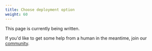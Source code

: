 ```yaml
---
title: Choose deployment option
weight: 60
---
```


This page is currently being written. 

If you'd like to get some help from a human in the meantime, join our [community](https://wp2static.com).

